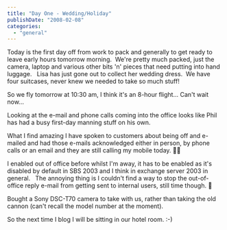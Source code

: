 ```yaml
---
title: "Day One - Wedding/Holiday"
publishDate: "2008-02-08"
categories: 
  - "general"
---
```


Today is the first day off from work to pack and generally to get ready to leave early hours tomorrow morning.  We're pretty much packed, just the camera, laptop and various other bits 'n' pieces that need putting into hand luggage.   Lisa has just gone out to collect her wedding dress.  We have four suitcases, never knew we needed to take so much stuff!

So we fly tomorrow at 10:30 am, I think it's an 8-hour flight... Can't wait now...

Looking at the e-mail and phone calls coming into the office looks like Phil has had a busy first-day manning stuff on his own.

What I find amazing I have spoken to customers about being off and e-mailed and had those e-mails acknowledged either in person, by phone calls or an email and they are still calling my mobile today. 🤦‍♂️

I enabled out of office before whilst I'm away, it has to be enabled as it's disabled by default in SBS 2003 and I think in exchange server 2003 in general.   The annoying thing is I couldn't find a way to stop the out-of-office reply e-mail from getting sent to internal users, still time though. 🙂

Bought a Sony DSC-T70 camera to take with us, rather than taking the old cannon (can't recall the model number at the moment).

So the next time I blog I will be sitting in our hotel room. :-)
